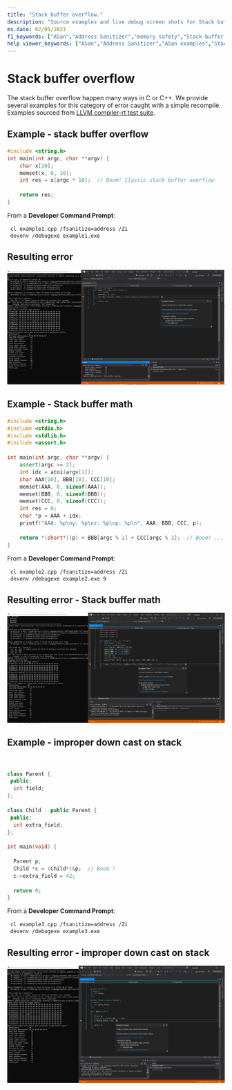 ```yaml
---
title: "Stack buffer overflow."
description: "Source examples and live debug screen shots for Stack buffer overflow errors."
ms.date: 02/05/2021
f1_keywords: ["ASan","Address Sanitizer","memory safety","Stack buffer overflow", "ASan examples"]
help viewer_keywords: ["ASan","Address Sanitizer","ASan examples","Stack buffer overflow"]
---
```


# Stack buffer overflow

The stack buffer overflow happen many ways in C or C++. We provide several examples for this category of error caught with a simple recompile. Examples sourced from [LLVM compiler-rt test suite](https://github.com/llvm/llvm-project/tree/main/compiler-rt/test/asan/TestCases).

## Example - stack buffer overflow

```cpp
#include <string.h>
int main(int argc, char **argv) {
    char x[10];
    memset(x, 0, 10);
    int res = x[argc * 10];  // Boom! Classic stack buffer overflow

    return res;
}
```

From a **Developer Command Prompt**:
```
 cl example1.cpp /fsanitize=address /Zi
 devenv /debugexe example1.exe
```

## Resulting error

![example1](SRC_CODE/stack-buffer-overflow/Example1.PNG)

## Example - Stack buffer math

```cpp
#include <string.h>
#include <stdio.h>
#include <stdlib.h>
#include <assert.h>

int main(int argc, char **argv) {
    assert(argc >= 2);
    int idx = atoi(argv[1]);
    char AAA[10], BBB[10], CCC[10];
    memset(AAA, 0, sizeof(AAA));
    memset(BBB, 0, sizeof(BBB));
    memset(CCC, 0, sizeof(CCC));
    int res = 0;
    char *p = AAA + idx;
    printf("AAA: %p\ny: %p\nz: %p\np: %p\n", AAA, BBB, CCC, p);

    return *(short*)(p) + BBB[argc % 2] + CCC[argc % 2];  // Boom! ... when argument is 9
}
```

From a **Developer Command Prompt**:
```
 cl example2.cpp /fsanitize=address /Zi
 devenv /debugexe example2.exe 9
```

## Resulting error - Stack buffer math

![example2](SRC_CODE/stack-buffer-overflow/Example2.PNG)

## Example - improper down cast on stack

```cpp


class Parent {
 public:
  int field;
};

class Child : public Parent {
 public:
  int extra_field;
};

int main(void) {

  Parent p;
  Child *c = (Child*)&p;  // Boom !
  c->extra_field = 42;

  return 0;
}

```

From a **Developer Command Prompt**:
```
 cl example3.cpp /fsanitize=address /Zi
 devenv /debugexe example3.exe
```

## Resulting error - improper down cast on stack

![example3](SRC_CODE/stack-buffer-overflow/example3.PNG)
